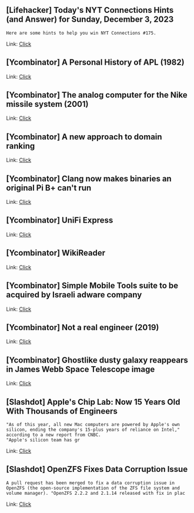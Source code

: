 ## [Lifehacker] Today's NYT Connections Hints (and Answer) for Sunday, December 3, 2023
```
Here are some hints to help you win NYT Connections #175.
```

Link: [Click](https://lifehacker.com/entertainment/nyt-connections-answer-today-december-3-2023)

## [Ycombinator] A Personal History of APL (1982)
Link: [Click](https://ed-thelen.org/comp-hist/APL-hist.html)

## [Ycombinator] The analog computer for the Nike missile system (2001)
Link: [Click](https://www.ed-thelen.org/computer.html)

## [Ycombinator] A new approach to domain ranking
Link: [Click](https://www.marginalia.nu/log/73-new-approach-to-ranking/)

## [Ycombinator] Clang now makes binaries an original Pi B+ can't run
Link: [Click](https://rachelbythebay.com/w/2023/11/30/armv6/)

## [Ycombinator] UniFi Express
Link: [Click](https://ui.com/cloud-gateways/express)

## [Ycombinator] WikiReader
Link: [Click](https://en.wikipedia.org/wiki/WikiReader)

## [Ycombinator] Simple Mobile Tools suite to be acquired by Israeli adware company
Link: [Click](https://github.com/SimpleMobileTools/General-Discussion/issues/241)

## [Ycombinator] Not a real engineer (2019)
Link: [Click](https://twitchard.github.io/posts/2019-05-29-not-a-real-engineer.html)

## [Ycombinator] Ghostlike dusty galaxy reappears in James Webb Space Telescope image
Link: [Click](https://www.nanowerk.com/news2/space/newsid=64160.php)

## [Slashdot] Apple's Chip Lab: Now 15 Years Old With Thousands of Engineers
```
"As of this year, all new Mac computers are powered by Apple's own silicon, ending the company's 15-plus years of reliance on Intel," according to a new report from CNBC. 
"Apple's silicon team has gr
```

Link: [Click](https://hardware.slashdot.org/story/23/12/03/0010244/apples-chip-lab-now-15-years-old-with-thousands-of-engineers?utm_source=rss1.0mainlinkanon&utm_medium=feed)

## [Slashdot] OpenZFS Fixes Data Corruption Issue
```
A pull request has been merged to fix a data corruption issue in OpenZFS (the open-source implementation of the ZFS file system and volume manager). "OpenZFS 2.2.2 and 2.1.14 released with fix in plac
```

Link: [Click](https://news.slashdot.org/story/23/12/03/0134224/openzfs-fixes-data-corruption-issue?utm_source=rss1.0mainlinkanon&utm_medium=feed)
